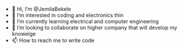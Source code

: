 - 👋 Hi, I’m @JemilaBekele
- 👀 I’m interested in  coding and electronics thin
- 🌱 I’m currently learning electrical and computer engineering
- 💞️ I’m looking to collaborate on higher company that will develop my knowelge
- 📫 How to reach me to write code


<!---
JemilaBekele/JemilaBekele is a ✨ special ✨ repository because its `README.md` (this file) appears on your GitHub profile.
You can click the Preview link to take a look at your changes.
--->
